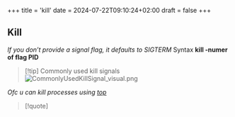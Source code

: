 +++
title = 'kill'
date = 2024-07-22T09:10:24+02:00
draft = false
+++

## Kill
*If you don’t provide a signal flag, it defaults to SIGTERM*
Syntax **kill -numer of flag PID**
>[!tip] Commonly used kill signals
>![CommonlyUsedKillSignal_visual.png](/Notes/CommonlyUsedKillSignal_visual.png)

*Ofc u can kill processes using [top](/Linux/top.md)*

>[!quote] 